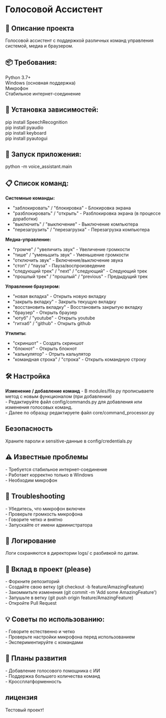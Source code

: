 <h1>Голосовой Ассистент</h1>
 <h2>🤖 Описание проекта</h2>
Голосовой ассистент с поддержкой различных команд управления системой, медиа и браузером.

<h2>📦 Требования: </h2>

Python 3.7+<br>
Windows (основная поддержка) <br>
Микрофон<br>
Стабильное интернет-соединение<br>

<h2>🔧 Установка зависимостей:</h2>
pip install SpeechRecognition<br>
pip install pyaudio<br>
pip install keyboard<br>
pip install pyautogui<br>


<h2>🚀 Запуск приложения:</h2>

python -m voice_assistant.main

<h2>📋 Список команд: </h2>

<b>Системные команды:</b><br>
- "заблокировать" / "блокировка" - Блокировка экрана<br>
- "разблокировать" / "открыть" - Разблокировка экрана (в процессе доработки)<br>
- "выключить" / "выключение" - Выключение компьютера<br>
- "перезагрузить" / "перезагрузка" - Перезагрузка компьютера

<b>Медиа-управление:</b>
- "громче" / "увеличить звук" - Увеличение громкости<br>
- "тише" / "уменьшить звук" - Уменьшение громкости<br>
- "отключить звук" - Включение/выключение звука<br>
- "стоп" / "пауза" - Пауза/воспроизведение<br>
- "следующий трек" / "next" / "следующий" - Следующий трек<br>
- "прошлый трек" / "прошлый" / "previous" - Предыдущий трек<br>

<b>Управление браузером:</b>
- "новая вкладка" - Открыть новую вкладку<br>
- "закрыть вкладку" - Закрыть текущую вкладку<br>
- "восстановить вкладку" - Восстановить закрытую вкладку<br>
- "браузер" - Открыть браузер<br>
- "ютуб" / "youtube" - Открыть youtube <br>
- "гитхаб" / "github" - Открыть github <br>


<b>Утилиты:</b>
- "скриншот" - Создать скриншот  <br>
- "блокнот" - Открыть блокнот  <br>
- "калькулятор" - Отрыть кальулятор <br>
- "командная строка" / "строка" - Открыть командную строку

<h2>🛠 Настройка</h2>
<b>Изменение / добавление команд</b>
- В modules/file.py прописываете метод с новым функционалом (при добавлении) <br>
- Редактируйте файл config/commands.py для добавления или изменения голосовых команд. <br>
- Далее по образцу редактируете файл core/command_processor.py <br>

<h2>Безопасность</h2>
Храните пароли и sensitive-данные в config/credentials.py<br>

<h2>⚠️ Известные проблемы</h2>
- Требуется стабильное интернет-соединение  <br>
- Работает корректно только в Windows  <br>
- Необходим микрофон  <br>

<h2>🔧 Troubleshooting</h2>
- Убедитесь, что микрофон включен  <br>
- Проверьте громкость микрофона  <br>
- Говорите четко и внятно  <br>
- Запускайте от имени администратора  <br>

<h2>📝 Логирование</h2>
Логи сохраняются в директории logs/ с разбивкой по датам.  <br>

<h2>🤝 Вклад в проект (please)</h2>
- Форкните репозиторий  <br>
- Создайте свою ветку (git checkout -b feature/AmazingFeature)  <br>
- Закоммитьте изменения (git commit -m 'Add some AmazingFeature')  <br>
- Запушьте в ветку (git push origin feature/AmazingFeature)  <br>
- Откройте Pull Request  <br>

<h2><b>💡 Советы по использованию:</b></h2>
- Говорите естественно и четко  <br>
- Проверьте настройки микрофона перед использованием  <br>
- Экспериментируйте с командами  <br>

<h2>🚀 Планы развития</h2>
- Добавление голосового помощника с ИИ  <br>
- Поддержка большего количества команд  <br>
- Кроссплатформенность  <br>

<h2><b>лицензия</b></h2>
Тестовый проект!
